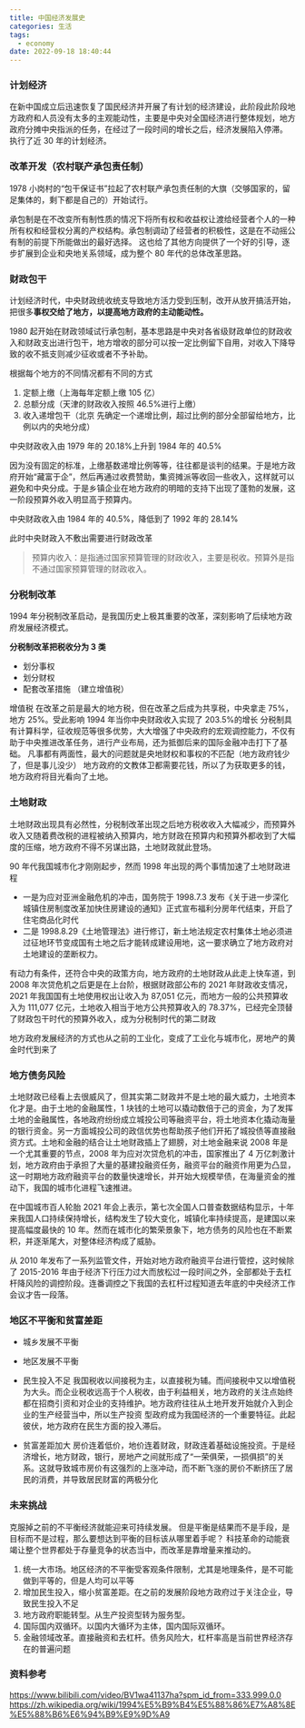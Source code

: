```yaml
---
title: 中国经济发展史
categories: 生活
tags:
  - economy
date: 2022-09-18 18:40:44
---
```


### 计划经济

在新中国成立后迅速恢复了国民经济并开展了有计划的经济建设，此阶段此阶段地方政府和人员没有太多的主观能动性，主要是中央对全国经济进行整体规划，地方政府分摊中央指派的任务，在经过了一段时间的增长之后，经济发展陷入停滞。
执行了近 30 年的计划经济。

### 改革开发（农村联产承包责任制）

1978 小岗村的“包干保证书”拉起了农村联产承包责任制的大旗（交够国家的，留足集体的，剩下都是自己的）开始试行。

承包制是在不改变所有制性质的情况下将所有权和收益权让渡给经营者个人的一种所有权和经营权分离的产权结构。承包制调动了经营者的积极性，这是在不动摇公有制的前提下所能做出的最好选择。
这也给了其他方向提供了一个好的引导，逐步扩展到企业和央地关系领域，成为整个 80 年代的总体改革思路。

### 财政包干

计划经济时代，中央财政统收统支导致地方活力受到压制，改开从放开搞活开始，把很多**事权交给了地方，以提高地方政府的主动能动性。**

1980 起开始在财政领域试行承包制，基本思路是中央对各省级财政单位的财政收入和财政支出进行包干，地方增收的部分可以按一定比例留下自用，对收入下降导致的收不抵支则减少征收或者不予补助。

根据每个地方的不同情况都有不同的方式

1. 定额上缴（上海每年定额上缴 105 亿）
2. 总额分成（天津的财政收入按照 46.5%进行上缴）
3. 收入递增包干（北京 先确定一个递增比例，超过比例的部分全部留给地方，比例以内的央地分成）

中央财政收入由 1979 年的 20.18%上升到 1984 年的 40.5%

因为没有固定的标准，上缴基数递增比例等等，往往都是谈判的结果。于是地方政府开始“藏富于企”，然后再通过收费赞助，集资摊派等收回一些收入，这样就可以避免和中央分成。于是乡镇企业在地方政府的明暗的支持下出现了蓬勃的发展，这一阶段预算外收入明显高于预算内。

中央财政收入由 1984 年的 40.5%，降低到了 1992 年的 28.14%

此时中央财政入不敷出需要进行财政改革

> 预算内收入：是指通过国家预算管理的财政收入，主要是税收。预算外是指不通过国家预算管理的财政收入。

### 分税制改革

1994 年分税制改革启动，是我国历史上极其重要的改革，深刻影响了后续地方政府发展经济模式。

**分税制改革把税收分为 3 类**

- 划分事权
- 划分财权
- 配套改革措施 （建立增值税）

增值税 在改革之前是最大的地方税，但在改革之后成为共享税，中央拿走 75%，地方 25%。受此影响 1994 年当你中央财政收入实现了 203.5%的增长
分税制具有计算科学，征收规范等很多优势，大大增强了中央政府的宏观调控能力，不仅有助于中央推进改革任务，进行产业布局，还为抵御后来的国际金融冲击打下了基础。
凡事都有两面性，最大的问题就是央地财权和事权的不匹配（地方政府钱少了，但是事儿没少）
地方政府的文教体卫都需要花钱，所以了为获取更多的钱，地方政府将目光看向了土地。

### 土地财政

土地财政出现具有必然性，分税制改革出现之后地方税收收入大幅减少，而预算外收入又随着费改税的进程被纳入预算内，地方财政在预算内和预算外都收到了大幅度的压缩，地方政府不得不另谋出路，土地财政就此登场。

90 年代我国城市化才刚刚起步，然而 1998 年出现的两个事情加速了土地财政进程

- 一是为应对亚洲金融危机的冲击，国务院于 1998.7.3 发布《关于进一步深化城镇住房制度改革加快住房建设的通知》正式宣布福利分房年代结束，开启了住宅商品化时代
- 二是 1998.8.29《土地管理法》进行修订，新土地法规定农村集体土地必须进过征地环节变成国有土地之后才能转成建设用地，这一要求确立了地方政府对土地建设的垄断权力。

有动力有条件，还符合中央的政策方向，地方政府的土地财政从此走上快车道，到 2008 年次贷危机之后更是在上台阶，根据财政部公布的 2021 年财政收支情况，2021 年我国国有土地使用权出让收入为 87,051 亿元，而地方一般的公共预算收入为 111,077 亿元，土地收入相当于地方公共预算收入的 78.37%，已经完全顶替了财政包干时代的预算外收入，成为分税制时代的第二财政

地方政府发展经济的方式也从之前的工业化，变成了工业化与城市化，房地产的黄金时代到来了

### 地方债务风险

土地财政已经看上去很威风了，但其实第二财政并不是土地的最大威力，土地资本化才是。由于土地的金融属性，1 块钱的土地可以撬动数倍于己的资金，为了发挥土地的金融属性，各地政府纷纷成立城投公司等融资平台，将土地资本化撬动海量的银行资金。另一方面城投公司的政信优势也帮助孩子他们开拓了城投债等直接融资方式。土地和金融的结合让土地财政插上了翅膀，对土地金融来说 2008 年是一个尤其重要的节点，2008 年为应对次贷危机的冲击，国家推出了 4 万亿刺激计划，地方政府由于承担了大量的基建投融资任务，融资平台的融资作用更为凸显，这一时期地方政府融资平台的数量快速增长，并开始大规模举债，在海量资金的推动下，我国的城市化进程飞速推进。

在中国城市百人轮胎 2021 年会上表示，第七次全国人口普查数据结构显示，十年来我国人口持续保持增长，结构发生了较大变化，城镇化率持续提高，是建国以来提高幅度最快的 10 年。然而在城市化的繁荣景象下，地方债务的风险也在不断累积，并逐渐尾大，对整体经济构成了威胁。

从 2010 年发布了一系列监管文件，开始对地方政府融资平台进行管控，这时候除了 2015-2016 年由于经济下行压力过大而放松过一段时间之外，全部都处于去杠杆降风险的调控阶段。连番调控之下我国的去杠杆过程知道去年底的中央经济工作会议才告一段落。

### 地区不平衡和贫富差距

- 城乡发展不平衡
- 地区发展不平衡
- 民生投入不足
  我国税收以间接税为主，以直接税为辅。而间接税中又以增值税为大头。而企业税收远高于个人税收，由于利益相关，地方政府的关注点始终都在招商引资和对企业的支持维护。地方政府往往从土地开发开始就介入到企业的生产经营当中，所以生产投资
  型政府成为我国经济的一个重要特征。此起彼伏，地方政府在民生方面的投入滞后。

- 贫富差距加大
  房价连着低价，地价连着财政，财政连着基础设施投资。于是经济增长，地方财政，银行，房地产之间就形成了“一荣俱荣，一损俱损”的关系。这就导致城市房价有这强烈的上涨冲动，而不断飞涨的房价不断挤压了居民的消费，并导致居民财富的两极分化

### 未来挑战

克服掉之前的不平衡经济就能迎来可持续发展。
但是平衡是结果而不是手段，是目标而不是过程，那么要想达到平衡的目标该从哪里着手呢？
科技革命的动能衰竭让整个世界都处于存量竞争的状态当中，而改革是靠增量来推动的。

1. 统一大市场。地区经济的不平衡受客观条件限制，尤其是地理条件，是不可能做到平等的，但是人均可以平等
2. 增加民生投入，缩小贫富差距。在之前的发展阶段地方政府过于关注企业，导致民生投入不足
3. 地方政府职能转型。从生产投资型转为服务型。
4. 国际国内双循环。以国内大循环为主体，国内国际双循环。
5. 金融领域改革。直接融资和去杠杆。债务风险大，杠杆率高是当前世界经济存在的普遍问题

### 资料参考

https://www.bilibili.com/video/BV1wa41137ha?spm_id_from=333.999.0.0
https://zh.wikipedia.org/wiki/1994%E5%B9%B4%E5%88%86%E7%A8%8E%E5%88%B6%E6%94%B9%E9%9D%A9
